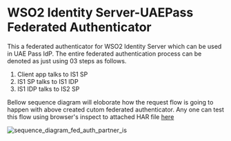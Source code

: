 # WSO2 Identity Server-UAEPass Federated Authenticator
This a federated authenticator for WSO2 Identity Server which can be used in UAE Pass IdP. The entire federated authentication process can be denoted as just using 03 steps as follows.
1. Client app talks to IS1 SP
2. IS1 SP talks to IS1 IDP
3. IS1 IDP talks to IS2 SP

Bellow sequence diagram will eloborate how the request flow is going to happen with above created cutom federated authenticator. Any one can test this flow using browser's inspect to attached HAR file [here](https://gist.githubusercontent.com/DInuwan97/57f5828738ccf56d96e237a789d51f1c/raw/c90fd2223082c241c572a1a2cdad4e0970a8bf41/UAEPass-Federated-Authenticator.har)

![sequence_diagram_fed_auth_partner_is](https://user-images.githubusercontent.com/38750420/149746488-dafa4c06-de29-4796-bea8-fc8746ed900d.png)
